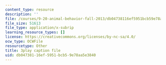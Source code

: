 ```yaml
---
content_type: resource
description: ''
file: /courses/9-20-animal-behavior-fall-2013/db04738116ef5951bcb59e78aa5e3840_472232.vtt
file_size: 51613
file_type: application/x-subrip
learning_resource_types: []
license: https://creativecommons.org/licenses/by-nc-sa/4.0/
ocw_type: OCWFile
resourcetype: Other
title: 3play caption file
uid: db047381-16ef-5951-bcb5-9e78aa5e3840
---
```

